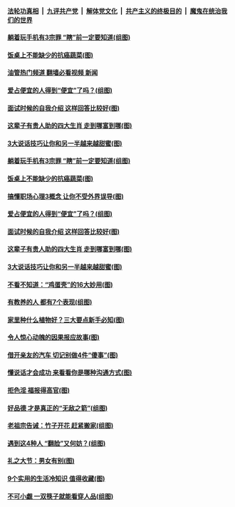 ####  [法轮功真相](../../../../basic/blob/master/README.md?t=05041031) &nbsp;|&nbsp; [九评共产党](../../../../9ping.md/blob/master/README.md?t=05041031) &nbsp;|&nbsp; [解体党文化](../../../../jtdwh.md/blob/master/README.md?t=05041031)  &nbsp;|&nbsp; [共产主义的终极目的](../../../../gczydzjmd.md/blob/master/README.md?t=05041031) &nbsp;|&nbsp; [魔鬼在统治我们的世界](../../../../mgztzwmdsj.md/blob/master/README.md?t=05041031) 

#### [躺着玩手机有3宗罪 “瞎”前一定要知道(组图)](../pages/p8/1005154.md?t=05041031) 

#### [饭桌上不能缺少的抗癌蔬菜(图)](../pages/p8/1005170.md?t=05041031) 

#### [油管热门频道 翻墙必看视频 新闻](http://45.76.130.85:81/youtube.html?05041031)

#### [爱占便宜的人得到“便宜”了吗？(组图)](../pages/p8/1005121.md?t=05041031) 

#### [面试时候的自我介绍 这样回答比较好(图)](../pages/p8/1002115.md?t=05041031) 

#### [这辈子有贵人助的四大生肖 走到哪富到哪(图)](../pages/p8/1005166.md?t=05041031) 

#### [3大说话技巧让你和另一半越来越甜蜜(图)](../pages/p8/1005075.md?t=05041031) 

#### [躺着玩手机有3宗罪 “瞎”前一定要知道(组图)](../pages/p8/1005154.md?t=05041031) 

#### [饭桌上不能缺少的抗癌蔬菜(图)](../pages/p8/1005170.md?t=05041031) 

#### [搞懂职场心理3概念 让你不受外界误导(图)](../pages/p8/1004748.md?t=05041031) 

#### [爱占便宜的人得到“便宜”了吗？(组图)](../pages/p8/1005121.md?t=05041031) 

#### [面试时候的自我介绍 这样回答比较好(图)](../pages/p8/1002115.md?t=05041031) 

#### [这辈子有贵人助的四大生肖 走到哪富到哪(图)](../pages/p8/1005166.md?t=05041031) 

#### [3大说话技巧让你和另一半越来越甜蜜(图)](../pages/p8/1005075.md?t=05041031) 

#### [不看不知道：“鸡蛋壳”的16大妙用(图)](../pages/p8/1005065.md?t=05041031) 

#### [有教养的人 都有7个表现(组图)](../pages/p8/1004862.md?t=05041031) 

#### [家里种什么植物好？三大要点新手必知(图)](../pages/p8/1005148.md?t=05041031) 

#### [令人惊心动魄的因果报应故事(图)](../pages/p8/1004731.md?t=05041031) 

#### [借开亲友的汽车 切记别做4件“傻事”(图)](../pages/p8/1005119.md?t=05041031) 

#### [懂说话才会成功 来看看你是哪种沟通方式(图)](../pages/p8/1004747.md?t=05041031) 

#### [拒色淫 福报得高官(图)](../pages/p8/1004935.md?t=05041031) 

#### [好品德 才是真正的“无敌之箭”(组图)](../pages/p8/1005061.md?t=05041031) 

#### [老祖宗告诫：竹子开花 赶紧搬家(组图)](../pages/p8/1005035.md?t=05041031) 

#### [遇到这4种人 “翻脸”又何妨？(组图)](../pages/p8/1004847.md?t=05041031) 

#### [礼之大节：男女有别(图)](../pages/p8/1004937.md?t=05041031) 

#### [9个实用的生活冷知识 值得收藏(图)](../pages/p8/1004730.md?t=05041031) 

#### [不可小觑 一双筷子就能看穿人品(组图)](../pages/p8/1004950.md?t=05041031) 

<img src='http://gfw-breaker.win/goodnews/indexes/p8.md' width='0px' height='0px'/>
